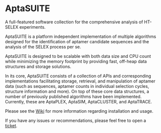 # AptaSUITE
A full-featured software collection for the comprehensive analysis of HT-SELEX experiments.

AptaSUITE is a platform independent implementation of multiple algorithms designed for the identification of aptamer candidate sequences and the analysis of the SELEX process per se.

AptaSUITE is designed to be scalable with both data size and CPU count while minimizing the memory footprint by providing fast, off-heap data structures and storage solutions.

In its core, AptaSUITE consists of a collection of APIs and corresponding implementations facilitating storage, retrieval, and manipulation of aptamer data (such as sequences, aptamer counts in individual selection cycles, structure information and more). On top of these core data structures, a number of previously published algorithms have been implemented. Currently, these are AptaPLEX, AptaSIM, AptaCLUSTER, and AptaTRACE.

Please see the [Wiki](https://github.com/drivenbyentropy/aptasuite/wiki) for more information regarding installation and usage.

If you have any issues or recommendations, please feel free to open a [ticket](https://github.com/drivenbyentropy/aptasuite/issues).